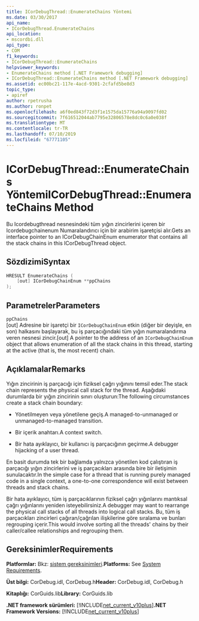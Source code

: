 ```yaml
---
title: ICorDebugThread::EnumerateChains Yöntemi
ms.date: 03/30/2017
api_name:
- ICorDebugThread.EnumerateChains
api_location:
- mscordbi.dll
api_type:
- COM
f1_keywords:
- ICorDebugThread::EnumerateChains
helpviewer_keywords:
- EnumerateChains method [.NET Framework debugging]
- ICorDebugThread::EnumerateChains method [.NET Framework debugging]
ms.assetid: ec00bc21-117e-4acd-9301-2cfafd5be8d3
topic_type:
- apiref
author: rpetrusha
ms.author: ronpet
ms.openlocfilehash: a6f0ed843f72d3f1e1575da15776a94a9097fd02
ms.sourcegitcommit: 7f616512044ab7795e32806578e8dc0c6a0e038f
ms.translationtype: MT
ms.contentlocale: tr-TR
ms.lasthandoff: 07/10/2019
ms.locfileid: "67771105"
---
```

# <a name="icordebugthreadenumeratechains-method"></a><span data-ttu-id="76ff8-102">ICorDebugThread::EnumerateChains Yöntemi</span><span class="sxs-lookup"><span data-stu-id="76ff8-102">ICorDebugThread::EnumerateChains Method</span></span>
<span data-ttu-id="76ff8-103">Bu Icordebugthread nesnesindeki tüm yığın zincirlerini içeren bir Icordebugchainenum Numaralandırıcı için bir arabirim işaretçisi alır.</span><span class="sxs-lookup"><span data-stu-id="76ff8-103">Gets an interface pointer to an ICorDebugChainEnum enumerator that contains all the stack chains in this ICorDebugThread object.</span></span>  
  
## <a name="syntax"></a><span data-ttu-id="76ff8-104">Sözdizimi</span><span class="sxs-lookup"><span data-stu-id="76ff8-104">Syntax</span></span>  
  
```cpp  
HRESULT EnumerateChains (  
    [out] ICorDebugChainEnum **ppChains  
);  
```  
  
## <a name="parameters"></a><span data-ttu-id="76ff8-105">Parametreler</span><span class="sxs-lookup"><span data-stu-id="76ff8-105">Parameters</span></span>  
 `ppChains`  
 <span data-ttu-id="76ff8-106">[out] Adresine bir işaretçi bir `ICorDebugChainEnum` etkin (diğer bir deyişle, en son) halkasını başlayarak, bu iş parçacığındaki tüm yığın numaralandırma veren nesnesi zincir.</span><span class="sxs-lookup"><span data-stu-id="76ff8-106">[out] A pointer to the address of an `ICorDebugChainEnum` object that allows enumeration of all the stack chains in this thread, starting at the active (that is, the most recent) chain.</span></span>  
  
## <a name="remarks"></a><span data-ttu-id="76ff8-107">Açıklamalar</span><span class="sxs-lookup"><span data-stu-id="76ff8-107">Remarks</span></span>  
 <span data-ttu-id="76ff8-108">Yığın zincirinin iş parçacığı için fiziksel çağrı yığınını temsil eder.</span><span class="sxs-lookup"><span data-stu-id="76ff8-108">The stack chain represents the physical call stack for the thread.</span></span> <span data-ttu-id="76ff8-109">Aşağıdaki durumlarda bir yığın zincirinin sınırı oluşturun:</span><span class="sxs-lookup"><span data-stu-id="76ff8-109">The following circumstances create a stack chain boundary:</span></span>  
  
- <span data-ttu-id="76ff8-110">Yönetilmeyen veya yönetilene geçiş.</span><span class="sxs-lookup"><span data-stu-id="76ff8-110">A managed-to-unmanaged or unmanaged-to-managed transition.</span></span>  
  
- <span data-ttu-id="76ff8-111">Bir içerik anahtarı.</span><span class="sxs-lookup"><span data-stu-id="76ff8-111">A context switch.</span></span>  
  
- <span data-ttu-id="76ff8-112">Bir hata ayıklayıcı, bir kullanıcı iş parçacığının geçirme.</span><span class="sxs-lookup"><span data-stu-id="76ff8-112">A debugger hijacking of a user thread.</span></span>  
  
 <span data-ttu-id="76ff8-113">En basit durumda tek bir bağlamda yalnızca yönetilen kod çalıştıran iş parçacığı yığın zincirlerini ve iş parçacıkları arasında bire bir iletişimin sunulacaktır.</span><span class="sxs-lookup"><span data-stu-id="76ff8-113">In the simple case for a thread that is running purely managed code in a single context, a one-to-one correspondence will exist between threads and stack chains.</span></span>  
  
 <span data-ttu-id="76ff8-114">Bir hata ayıklayıcı, tüm iş parçacıklarının fiziksel çağrı yığınlarını mantıksal çağrı yığınlarını yeniden isteyebilirsiniz.</span><span class="sxs-lookup"><span data-stu-id="76ff8-114">A debugger may want to rearrange the physical call stacks of all threads into logical call stacks.</span></span> <span data-ttu-id="76ff8-115">Bu, tüm iş parçacıkları zincirleri çağıran/çağrılan ilişkilerine göre sıralama ve bunları regrouping içerir.</span><span class="sxs-lookup"><span data-stu-id="76ff8-115">This would involve sorting all the threads' chains by their caller/callee relationships and regrouping them.</span></span>  
  
## <a name="requirements"></a><span data-ttu-id="76ff8-116">Gereksinimler</span><span class="sxs-lookup"><span data-stu-id="76ff8-116">Requirements</span></span>  
 <span data-ttu-id="76ff8-117">**Platformlar:** Bkz: [sistem gereksinimleri](../../../../docs/framework/get-started/system-requirements.md).</span><span class="sxs-lookup"><span data-stu-id="76ff8-117">**Platforms:** See [System Requirements](../../../../docs/framework/get-started/system-requirements.md).</span></span>  
  
 <span data-ttu-id="76ff8-118">**Üst bilgi:** CorDebug.idl, CorDebug.h</span><span class="sxs-lookup"><span data-stu-id="76ff8-118">**Header:** CorDebug.idl, CorDebug.h</span></span>  
  
 <span data-ttu-id="76ff8-119">**Kitaplığı:** CorGuids.lib</span><span class="sxs-lookup"><span data-stu-id="76ff8-119">**Library:** CorGuids.lib</span></span>  
  
 <span data-ttu-id="76ff8-120">**.NET framework sürümleri:** [!INCLUDE[net_current_v10plus](../../../../includes/net-current-v10plus-md.md)]</span><span class="sxs-lookup"><span data-stu-id="76ff8-120">**.NET Framework Versions:** [!INCLUDE[net_current_v10plus](../../../../includes/net-current-v10plus-md.md)]</span></span>
